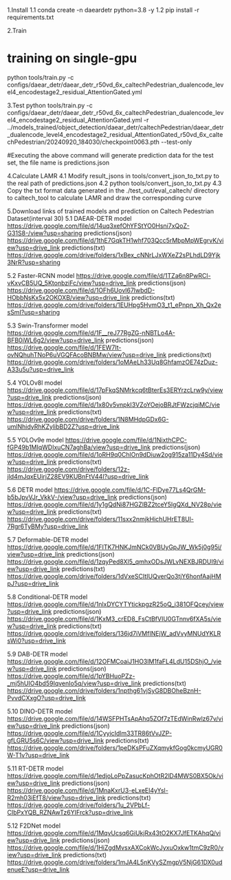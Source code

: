1.Install
1.1
conda create -n daeardetr python=3.8 -y
1.2
pip install -r requirements.txt

2.Train
# training on single-gpu
python tools/train.py -c configs/daear_detr/daear_detr_r50vd_6x_caltechPedestrian_dualencode_level4_encodestage2_residual_AttentionGated.yml

3.Test
python tools/train.py -c configs/daear_detr/daear_detr_r50vd_6x_caltechPedestrian_dualencode_level4_encodestage2_residual_AttentionGated.yml -r ../models_trained/object_detection/daear_detr/caltechPedestrian/daear_detr_dualencode_level4_encodestage2_residual_AttentionGated_r50vd_6x_caltechPedestrian/20240920_184030/checkpoint0063.pth  --test-only

#Executing the above command will generate prediction data for the test set, the file name is predictions.json

4.Calculate LAMR
4.1
Modify result_jsons in tools/convert_json_to_txt.py to the real path of predictions.json
4.2
python tools/convert_json_to_txt.py
4.3
Copy the txt format data generated in the ./test_out/eval_caltech/ directory to caltech_tool to calculate LAMR and draw the corresponding curve

5.Download links of  trained models and prediction  on Caltech Pedestrian Dataset(interval 30)
5.1 DAEAR-DETR
model https://drive.google.com/file/d/14uq3xefOhYFStYO0Hsni7xQoZ-G31S8-/view?usp=sharing
predictions(json) https://drive.google.com/file/d/1thE7GqkTH1whf703Qcc5rMbpMpWEgrvK/view?usp=drive_link
predictions(txt) https://drive.google.com/drive/folders/1xBex_cNNrLJxWXeZ2sPLhdLD9Yjk3NrR?usp=sharing

5.2 Faster-RCNN
model https://drive.google.com/file/d/1TZa6n8PwRCl-vKxvCB5UQ_5KtonbziFc/view?usp=drive_link
predictions(json) https://drive.google.com/file/d/1OFh6Uovl67lwbdD-HObbNsKx5x2OKOXB/view?usp=drive_link
predictions(txt) https://drive.google.com/drive/folders/1EUHpg5HvmO3_t1_ePnpn_Xh_Qx2esSmI?usp=sharing

5.3 Swin-Transformer
model https://drive.google.com/file/d/1F__reJ77RgZG-nNBTLo4A-BFB0iWL6g2/view?usp=drive_link
predictions(json) https://drive.google.com/file/d/1FEW7It-ovNQhuhTNoP6uVGQFAcoBNBMw/view?usp=drive_link
predictions(txt) https://drive.google.com/drive/folders/1oMAeLh33Uq8GhfamzOE74zDuz-A33u5u?usp=drive_link

5.4 YOLOv8l
model https://drive.google.com/file/d/17pFkqSNMrkcq6tBterEs3ERYrzcLrw9y/view?usp=drive_link
predictions(json) https://drive.google.com/file/d/1x80v5vnpkI3VZoYOejoBRJtFWzcjqiMC/view?usp=drive_link
predictions(txt) https://drive.google.com/drive/folders/1N8MHdpGDx6G-umlNhidyRhKZylibBD2Z?usp=drive_link

5.5 YOLOv9e
model https://drive.google.com/file/d/1NixthCPC-fGP49b1MIqWDIxuCN7aghBa/view?usp=drive_link
predictions(json) https://drive.google.com/file/d/1oRH9q0ChlOn9dDiuw2og915za11Dy4Sd/view?usp=drive_link
predictions(txt) https://drive.google.com/drive/folders/12z-jld4mJqxEUirjZ28EV9KUBnFtV44I?usp=drive_link

5.6 DETR
model https://drive.google.com/file/d/1C-FlDye77Ls4QrGM-b5bJpvVJr_VkkV-/view?usp=drive_link
predictions(json) https://drive.google.com/file/d/1y1gQdNi87HGZIBZ2tceY5lgQXd_NV28p/view?usp=drive_link
predictions(txt) https://drive.google.com/drive/folders/11sxx2nmjkHichUHrET8Ul-7Rgr6TyBMy?usp=drive_link

5.7 Deformable-DETR
model https://drive.google.com/file/d/1FITK7HNKJmNCk0VBUyGpJW_Wk5j0g95i/view?usp=drive_link
predictions(json) https://drive.google.com/file/d/1zqyPed8Xl5_qmhxODsJWLvNEXBJRDUI9/view?usp=drive_link
predictions(txt) https://drive.google.com/drive/folders/1dVxeSCItIUQverQo3tjY6honfAajHMpJ?usp=drive_link

5.8 Conditional-DETR
model https://drive.google.com/file/d/1nlxDYCYTYtickpgzR25oQ_i381OFQcey/view?usp=drive_link
predictions(json) https://drive.google.com/file/d/1KxM3_crED8_FsCtBfVIU0GTnnv6fXA5s/view?usp=drive_link
predictions(txt) https://drive.google.com/drive/folders/136jd7iVMfINEjW_adVvyMNUdYKLRsWi0?usp=drive_link

5.9 DAB-DETR
model https://drive.google.com/file/d/12OFMCoaiJ1HO3lM1faFL4LdU15DShjO_/view?usp=drive_link
predictions(json) https://drive.google.com/file/d/1pYBHuoPZz-_mj5hUIO4bd59IqvenIo5q/view?usp=drive_link
predictions(txt) https://drive.google.com/drive/folders/1npthg61vjSyG8DBOheBznH-PvvdCXxgO?usp=drive_link

5.10 DINO-DETR
model https://drive.google.com/file/d/14WSFPHTsApAhq5ZOf7zTEdWinRwlz67v/view?usp=drive_link
predictions(json) https://drive.google.com/file/d/1CyyicIdlm33TR86tVvJZP-gfLGRU5s6C/view?usp=drive_link
predictions(txt) https://drive.google.com/drive/folders/1peDKsPFuZXqmykfGog0kcmyUGR0W-T1v?usp=drive_link

5.11 RT-DETR
model https://drive.google.com/file/d/1edjoLoPpZasucKphOtR2lD4MWS0BX5Ok/view?usp=drive_link
predictions(json) https://drive.google.com/file/d/1MnaKxrU3-eLxeEl4yYsl-R2mh03iEfT8/view?usp=drive_link
predictions(txt) https://drive.google.com/drive/folders/1u_2VPbLf-CIbPxYQB_RZNAwTz6YIFrck?usp=drive_link

5.12 F2DNet
model https://drive.google.com/file/d/1MqvUcsq6GiUkjRx43tO2KX7JfETKAhqQ/view?usp=drive_link
predictions(json) https://drive.google.com/file/d/1HiZgdMvsxAXCokWcJyxuOxkw1tmC9zR0/view?usp=drive_link
predictions(txt) https://drive.google.com/drive/folders/1mJA4L5nKVySZmgpV5NjG61DX0udenueE?usp=drive_link
